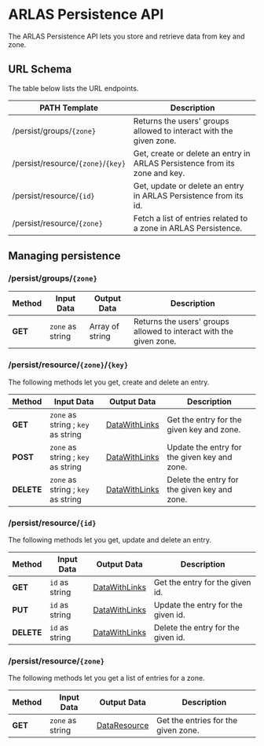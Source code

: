 # ARLAS Persistence API

The ARLAS Persistence API lets you store and retrieve data from key and zone.

## URL Schema
The table below lists the URL endpoints.

| PATH Template                     | Description                                                               |
| --------------------------------- | ------------------------------------------------------------------------- |
| /persist/groups/`{zone}`          | Returns the users' groups allowed to interact with the given zone.        |
| /persist/resource/`{zone}`/`{key}`| Get, create or delete an entry in ARLAS Persistence from its zone and key.|
| /persist/resource/`{id}`          | Get, update or delete an entry in ARLAS Persistence from its id.          |
| /persist/resource/`{zone}`        | Fetch a list of  entries related to a zone in ARLAS Persistence.          |


## Managing persistence

### /persist/groups/`{zone}`

| Method     | Input Data                    | Output Data                            | Description                                                                        |
| ---------- | ----------------------------- | ---------------------------------------| ---------------------------------------------------------------- |
| **GET**    | `zone` as string              | Array of string                        |Returns the users' groups allowed to interact with the given zone.|


### /persist/resource/`{zone}`/`{key}`

The following methods let you get, create and delete an entry.

| Method     | Input Data                         | Output Data                                         | Description                                    |
| ---------- | -----------------------------      | --------------------------------------------------- | ---------------------------------------------- |
| **GET**    | `zone` as string ; `key` as string | [DataWithLinks](./api/definitions.md#datawithlinks) | Get the entry for the given key and zone.      |
| **POST**   | `zone` as string ; `key` as string | [DataWithLinks](./api/definitions.md#datawithlinks) | Update the entry for the given key and zone.   |
| **DELETE** | `zone` as string ; `key` as string | [DataWithLinks](./api/definitions.md#datawithlinks) | Delete the entry for the given key and zone.   |


### /persist/resource/`{id}`

The following methods let you get, update and delete an entry.

| Method     | Input Data                    | Output Data                                         | Description                        |
| ---------- | ----------------------------- | --------------------------------------------------- | ---------------------------------- |
| **GET**    | `id`  as string               | [DataWithLinks](./api/definitions.md#datawithlinks) | Get the entry for the given id.    |
| **PUT**    | `id`  as string               | [DataWithLinks](./api/definitions.md#datawithlinks) | Update the entry for the given id. |
| **DELETE** | `id`  as string               | [DataWithLinks](./api/definitions.md#datawithlinks) | Delete the entry for the given id. |


### /persist/resource/`{zone}`

The following methods let you get a list of entries for a zone.

| Method     | Input Data                    | Output Data                                         | Description                        |
| ---------- | ----------------------------- | --------------------------------------------------- | ---------------------------------- |
| **GET**    | `zone`  as string             | [DataResource](./api/definitions.md#dataResource)   | Get the entries for the given zone.    |
